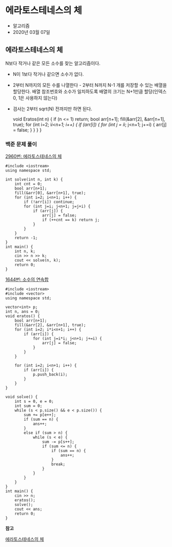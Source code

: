 # 에라토스테네스의 체

- 알고리즘
- 2020년 03월 07일

## 에라토스테네스의 체

N보다 작거나 같은 모든 소수를 찾는 알고리즘이다.

- N이 1보다 작거나 같으면 소수가 없다.
- 2부터 N까지의 모든 수를 나열한다 -  2부터 N까지 N-1 개를 저장할 수 있는 배열을 할당한다. 배열 참조번호와 소수가 일치하도록 배열의 크기는 N+1만큼 할당(인덱스 0, 1은 사용하지 않는다)
- 검사는 2부터 sqrt(N) 전까지만 하면 된다.

    void Eratos(int n) {
    	if (n <= 1) return;
    	bool arr[n+1];
    	fill(&arr[2], &arr[n+1], true);
    	for (int i=2; i*i<n+1; i++) {
    		if (arr[i]) {
    			for (int j = i*i; j<n+1; j+=i) {
    				arr[j] = false;
    			}
    		}
    	} 
    }

### **백준 문제 풀이**

[2960번: 에라토스테네스의 체](https://www.acmicpc.net/problem/2960)

    #include <iostream>
    using namespace std;
    
    int solve(int n, int k) {
    	int cnt = 0;
    	bool arr[n+1];
    	fill(&arr[0], &arr[n+1], true);
    	for (int i=2; i<n+1; i++) {
    		if (!arr[i]) continue;
    		for (int j=i; j<n+1; j=j+i) {
    			if (arr[j]) { 
    				arr[j] = false;
    				if (++cnt == k) return j;
    			}
    		}
    	}
    	return -1;
    }
    int main() {
    	int n, k;
    	cin >> n >> k;
    	cout << solve(n, k);
    	return 0;
    }

[1644번: 소수의 연속합](https://www.acmicpc.net/problem/1644)

    #include <iostream>
    #include <vector>
    using namespace std;
    
    vector<int> p;
    int n, ans = 0;
    void eratos() {
    	bool arr[n+1];
    	fill(&arr[2], &arr[n+1], true);
    	for (int i=2; i*i<n+1; i++) {
    		if (arr[i]) {
    			for (int j=i*i; j<n+1; j+=i) {
    				arr[j] = false;
    			}
    		}
    	}
    	
    	for (int i=2; i<n+1; i++) {
    		if (arr[i]) {
    			p.push_back(i);
    		}
    	}
    }
    
    void solve() {
    	int s = 0, e = 0;
    	int sum = 0;
    	while (s < p.size() && e < p.size()) {
    		sum += p[e++];
    		if (sum == n) {
    			ans++;
    		}
    		else if (sum > n) {
    			while (s < e) { 
    				sum -= p[s++];
    				if (sum <= n) {
    					if (sum == n) {
    						ans++;
    					}
    					break;
    				}
    			}
    		}
    	}
    }
    int main() {
    	cin >> n;
    	eratos();
    	solve();
    	cout << ans;
    	return 0;
    }

**참고**

[에라토스테네스의 체](https://ko.wikipedia.org/wiki/%EC%97%90%EB%9D%BC%ED%86%A0%EC%8A%A4%ED%85%8C%EB%84%A4%EC%8A%A4%EC%9D%98_%EC%B2%B4)